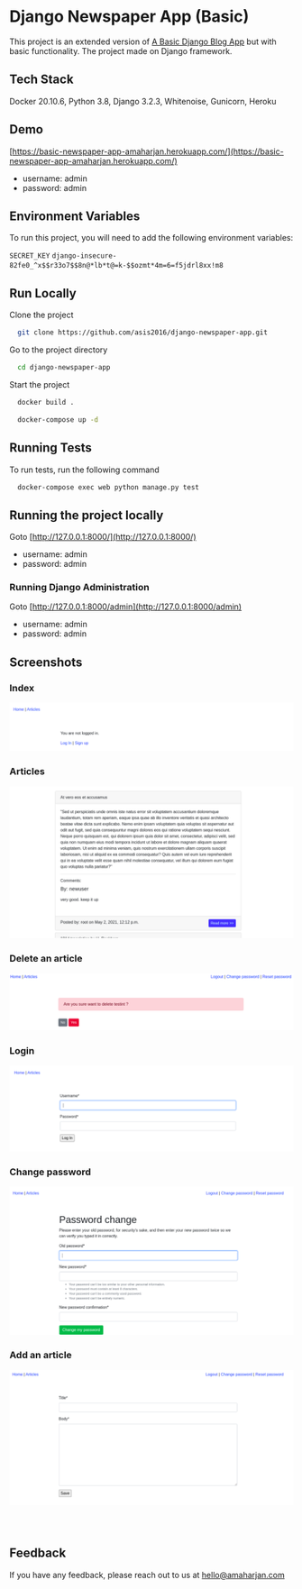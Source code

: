 
# Django Newspaper App (Basic)
This project is an extended version of [A Basic Django Blog App](https://github.com/asis2016/django-blog-app) but with basic functionality. The project made on Django framework.


## Tech Stack
Docker 20.10.6, Python 3.8, Django 3.2.3, Whitenoise, Gunicorn, Heroku


## Demo
[https://basic-newspaper-app-amaharjan.herokuapp.com/](https://basic-newspaper-app-amaharjan.herokuapp.com/)

- username: admin
- password: admin

## Environment Variables

To run this project, you will need to add the following environment variables:

`SECRET_KEY` `django-insecure-82fe0_^x$$r33o7$$8n@*lb*t@=k-$$ozmt*4m=6=f5jdrl8xx!m8`

## Run Locally

Clone the project

```bash
  git clone https://github.com/asis2016/django-newspaper-app.git
```

Go to the project directory

```bash
  cd django-newspaper-app
```

Start the project

```bash
  docker build .
```

```bash
  docker-compose up -d
```

## Running Tests

To run tests, run the following command

```bash
  docker-compose exec web python manage.py test
```

## Running the project locally

Goto [http://127.0.0.1:8000/](http://127.0.0.1:8000/)
- username: admin
- password: admin

### Running Django Administration

Goto [http://127.0.0.1:8000/admin](http://127.0.0.1:8000/admin)
- username: admin
- password: admin
  
  
## Screenshots

### Index
![index](/screenshots/a.png)

### Articles
![article](/screenshots/b.png)

### Delete an article
![delete](/screenshots/f.png)

### Login
![login](/screenshots/c.png)

### Change password
![change password](/screenshots/d.png)

### Add an article
![add article](/screenshots/e.png)

### 
![]()

## Feedback

If you have any feedback, please reach out to us at hello@amaharjan.com

  


  